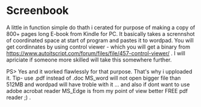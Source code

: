 # Screenbook
A little in function simple do thath i cerated for purpose of making a copy of 800+ pages long E-book from Kindle for PC.
It basically takes a scrennshot of coordinated space at start of program and pastes it to wordpad. 
You will get cordinnates by using control viewer - which you will get a binary from https://www.autoitscript.com/forum/files/file/457-control-viewer/ . 
I will apriciate if someone more skilled will take this somewhere further.

PS> Yes and it worked flawlessly for that purpose. That's why i upploaded it.
Tip- use .pdf instead of .doc MS_word will not open bigger file than 512MB and wordpad will have troble with it ... and also if dont want to use adobe acrobat reader MS_Edge is from my point of view better FREE pdf reader ;) .
